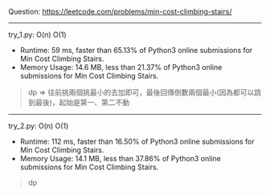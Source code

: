 Question: https://leetcode.com/problems/min-cost-climbing-stairs/

---

try_1.py: O(n) O(1)

* Runtime: 59 ms, faster than 65.13% of Python3 online submissions for Min Cost Climbing Stairs.
* Memory Usage: 14.6 MB, less than 21.37% of Python3 online submissions for Min Cost Climbing Stairs.

> dp => 往前挑兩個挑最小的去加即可，最後回傳倒數兩個最小(因為都可以跳到最後)，起始是第一、第二不動

---

try_2.py: O(n) O(1)

* Runtime: 112 ms, faster than 16.50% of Python3 online submissions for Min Cost Climbing Stairs.
* Memory Usage: 14.1 MB, less than 37.86% of Python3 online submissions for Min Cost Climbing Stairs.

> dp